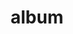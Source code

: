 ---
layout: album
resource: facebook
title: "album"
description: "masonry"
active: gallery
header-img: "img/gallery-bg.jpg"
album-title: "my 9th album"
images:
  - image_path: HQT/VayNganCS_n (4)/720195913486335_398188386_720196633486263_8287359815855073185_n.jpg
  - image_path: HQT/VayNganCS_n (4)/720196086819651_398490124_720196083486318_1813874731741607867_n.jpg
  - image_path: HQT/VayNganCS_n (4)/720196150152978_399940012_720196143486312_1921121409825309143_n.jpg
  - image_path: HQT/VayNganCS_n (4)/720196250152968_399953686_720196246819635_7268351326606595900_n.jpg
  - image_path: HQT/VayNganCS_n (4)/832029405636318_441337945_832036272302298_8888377483610482153_n.jpg
  - image_path: HQT/VayNganCS_n (4)/832029825636276_440955294_832029822302943_8131782212798577703_n.jpg
  - image_path: HQT/VayNganCS_n (4)/832036052302320_440935808_832036048968987_8620068881516291309_n.jpg
  - image_path: HQT/VayNganCS_n (4)/847740410731884_445419044_847741527398439_7959827646762912504_n.jpg
  - image_path: HQT/VayNganCS_n (4)/847740457398546_445419141_847741740731751_2581548569279210946_n.jpg
  - image_path: HQT/VayNganCS_n (4)/849613563877902_447846466_849613887211203_2249863463736001902_n.jpg
  - image_path: HQT/VayNganCS_n (4)/849613663877892_447901812_849614007211191_5415624688844369902_n.jpg
  - image_path: HQT/VayNganCS_n (4)/851423997030192_448206192_851424173696841_5786696027030653945_n.jpg
  - image_path: HQT/VayNganCS_n (4)/851424020363523_448184341_851424187030173_3003058679514959612_n.jpg
  - image_path: HQT/VayNganCS_n (4)/851424047030187_448087058_851424233696835_4261315399401414811_n.jpg
  - image_path: HQT/VayNganCS_n (4)/854951700010755_448437757_854951990010726_6614347565594561738_n.jpg
  - image_path: HQT/VayNganCS_n (4)/854951753344083_448389370_854952033344055_1203019511517065119_n.jpg
  - image_path: HQT/VayNganCS_n (4)/854951773344081_448439937_854952043344054_4459314746194946358_n.jpg
  - image_path: HQT/VayNganCS_n (4)/854955250010400_448439687_854957663343492_6560495543788963592_n.jpg
  - image_path: HQT/VayNganCS_n (4)/879834557522469_453160041_879834810855777_7507054568445308876_n.jpg
  - image_path: HQT/VayNganCS_n (4)/879834570855801_453070384_879834824189109_5772265262324043448_n.jpg
  - image_path: HQT/VayNganCS_n (4)/879834617522463_453197607_879834864189105_2223368535142043992_n.jpg
  - image_path: HQT/VayNganCS_n (4)/879834630855795_452914156_879834880855770_2418062922857148649_n.jpg
  - image_path: HQT/VayNganCS_n (4)/884864423686149_453752657_884864420352816_3869732916778555842_n.jpg
  - image_path: HQT/VayNganCS_n (4)/_793794146126511_432365810_793794516126474_7698966232612884736_n.jpg
  - image_path: HQT/VayNganCS_n (4)/_793794146126511_432407391_797594229079836_7922232225635038525_n.jpg
  - image_path: HQT/VayNganCS_n (4)/_793794146126511_432420681_797594252413167_8045277663518827558_n.jpg
  - image_path: HQT/VayNganCS_n (4)/_793794146126511_434928575_810658144440111_1393502644289177294_n.jpg
  - image_path: HQT/VayNganCS_n (4)/_926184366220821_461603452_926187082887216_193744352721268824_n.jpg
  - image_path: HQT/VayNganCS_n (4)/_926184366220821_461603557_926187869553804_8127024372550577353_n.jpg
  - image_path: HQT/VayNganCS_n (4)/_926184366220821_461926094_926186819553909_5638302392306404458_n.jpg
---